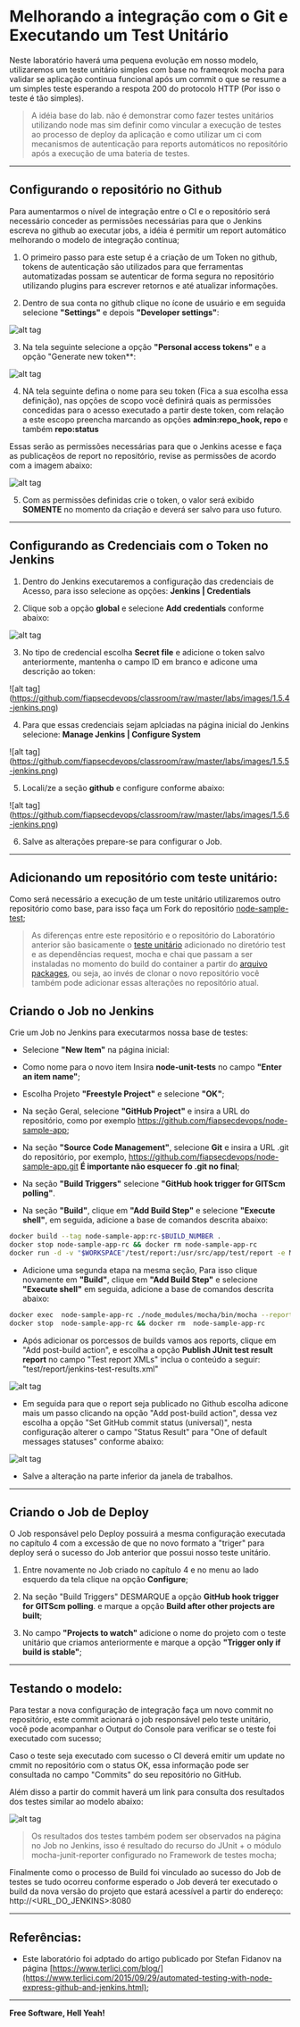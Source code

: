 # Melhorando a integração com o Git e Executando um Test Unitário

Neste laboratório haverá uma pequena evolução em nosso modelo, utilizaremos um teste unitário simples com base no frameqrok mocha para validar se aplicação continua funcional após um commit o que se resume a um simples teste esperando a respota 200 do protocolo HTTP (Por isso o teste é tão simples).

> A idéia base do lab. não é demonstrar como fazer testes unitários utilizando node mas sim definir como vincular a execução de testes ao processo de deploy da aplicação e como utilizar um ci com mecanismos de autenticação para reports automáticos no repositório após a execução de uma bateria de testes.

---

## Configurando o repositório no Github

Para aumentarmos o nível de integração entre o CI e o repositório será necessário conceder as permissões necessárias para que o Jenkins escreva no github ao executar jobs, a idéia é permitir um report automático melhorando o modelo de integração contínua;

1. O primeiro passo para este setup é a criação de um Token no github, tokens de autenticação são utilizados para que ferramentas automatizadas possam se autenticar de forma segura no repositório utilizando plugins para escrever retornos e até atualizar informações.

2. Dentro de sua conta no github clique no ícone de usuário e em seguida selecione **"Settings"** e depois **"Developer settings"**:

![alt tag](https://github.com/fiapsecdevops/classroom/raw/master/labs/images/1.5.0-jenkins.png)

3. Na tela seguinte selecione a opção **"Personal access tokens"** e a opção "Generate new token**:

![alt tag](https://github.com/fiapsecdevops/classroom/raw/master/labs/images/1.5.1-jenkins.png)


4. NA tela seguinte defina o nome para seu token (Fica a sua escolha essa definição), nas opções de scopo vocẽ definirá quais as permissões concedidas para o acesso executado a partir deste token, com relação a este escopo preencha marcando as opções **admin:repo_hook, repo** e também **repo:status** 

Essas serão as permissões necessárias para que o Jenkins acesse e faça as publicaçẽos de report no repositório, revise as permissões de acordo com a imagem abaixo:

![alt tag](https://github.com/fiapsecdevops/classroom/raw/master/labs/images/1.5.2-jenkins.png)

5. Com as permissões definidas crie o token, o valor será exibido **SOMENTE** no momento da criação e deverá ser salvo para uso futuro.

---

## Configurando as Credenciais com o Token no Jenkins

1. Dentro do Jenkins executaremos a configuração das credenciais de Acesso, para isso selecione as opções: **Jenkins | Credentials**

2. Clique sob a opção **global** e selecione **Add credentials** conforme abaixo:

![alt tag](https://github.com/fiapsecdevops/classroom/raw/master/labs/images/1.5.3-jenkins.png)

3. No tipo de credencial escolha **Secret file** e adicione o token salvo anteriormente, mantenha o campo ID em branco e adicone uma descrição ao token:

![alt tag]
(https://github.com/fiapsecdevops/classroom/raw/master/labs/images/1.5.4-jenkins.png)

4. Para que essas credenciais sejam aplciadas na página inicial do Jenkins selecione: **Manage Jenkins | Configure System**

![alt tag]
(https://github.com/fiapsecdevops/classroom/raw/master/labs/images/1.5.5-jenkins.png)

5. Locali/ze a seção **github** e configure conforme abaixo:

![alt tag]
(https://github.com/fiapsecdevops/classroom/raw/master/labs/images/1.5.6-jenkins.png)

6. Salve as alterações prepare-se para configurar o Job.

---

## Adicionando um repositório com teste unitário:

Como será necessário a execução de um teste unitário utilizaremos outro repositório como base, para isso faça um Fork do repositório [node-sample-test](https://github.com/fiapsecdevops/node-sample-test);

> As diferenças entre este repositório e o repositório do Laboratório anterior são basicamente o [teste unitário](https://raw.githubusercontent.com/fiapsecdevops/node-sample-test/master/test/test.js) adicionado no diretório test e as dependências request, mocha e chai que passam a ser instaladas no momento do build do container a partir do [arquivo packages](https://raw.githubusercontent.com/fiapsecdevops/node-sample-test/master/package.json), ou seja, ao invés de clonar o novo repositório você também pode adicionar essas alterações no repositório atual.

## Criando o Job no Jenkins

Crie um Job no Jenkins para executarmos nossa base de testes:

- Selecione **"New Item"** na página inicial:

- Como nome para o novo item Insira **node-unit-tests** no campo **"Enter an item name"**;

- Escolha Projeto **"Freestyle Project"** e selecione **"OK"**;

- Na seção Geral, selecione **"GitHub Project"** e insira a URL do repositório, como por exemplo https://github.com/fiapsecdevops/node-sample-app;

- Na seção **"Source Code Management"**, selecione **Git** e insira a URL .git do repositório, por exemplo, https://github.com/fiapsecdevops/node-sample-app.git **É importante não esquecer fo .git no final**;

- Na seção **"Build Triggers"** selecione **"GitHub hook trigger for GITScm polling"**.

- Na seção **"Build"**, clique em **"Add Build Step"** e selecione **"Execute shell"**, em seguida, adicione a base de comandos descrita abaixo:

```sh
docker build --tag node-sample-app:rc-$BUILD_NUMBER .
docker stop node-sample-app-rc && docker rm node-sample-app-rc
docker run -d -v "$WORKSPACE"/test/report:/usr/src/app/test/report -e MOCHA_FILE="./test/report/jenkins-test-results.xml" --name node-sample-app-rc node-sample-app:rc-$BUILD_NUMBER
```

- Adicione uma segunda etapa na mesma seção, Para isso clique novamente em **"Build"**, clique em **"Add Build Step"** e selecione **"Execute shell"**  em seguida, adicione a base de comandos descrita abaixo:

```sh
docker exec  node-sample-app-rc ./node_modules/mocha/bin/mocha --reporter mocha-junit-reporter
docker stop  node-sample-app-rc && docker rm  node-sample-app-rc
```

- Após adicionar os porcessos de builds vamos aos reports, clique em "Add post-build action", e escolha a opção **Publish JUnit test result report** no campo "Test report XMLs" inclua o conteúdo a seguir: "test/report/jenkins-test-results.xml"

![alt tag](https://github.com/fiapsecdevops/classroom/raw/master/labs/images/1.6.0-jenkins.png)

- Em seguida para que o report seja publicado no Github escolha adicone mais um passo clicando na opção "Add post-build action", dessa vez escolha a opção "Set GitHub commit status (universal)", nesta configuração alterer o campo "Status Result" para "One of default messages statuses" conforme abaixo:

![alt tag](https://github.com/fiapsecdevops/classroom/raw/master/labs/images/1.6.1-jenkins.png)

- Salve a alteração na parte inferior da janela de trabalhos.

---

## Criando o Job de Deploy

O Job responsável pelo Deploy possuirá a mesma configuração executada no capítulo 4 com a excessão de que no novo formato a "triger" para deploy será o sucesso do Job anterior que possui nosso teste unitário.

1. Entre novamente no Job criado no capítulo 4 e no menu ao lado esquerdo da tela clique na opção **Configure**;

2. Na seção "Build Triggers" DESMARQUE a opção **GitHub hook trigger for GITScm polling**. e marque a opção **Build after other projects are built**;

3. No campo **"Projects to watch"** adicione o nome do projeto com o teste unitário que criamos anteriormente e marque a opção **"Trigger only if build is stable"**;

---

## Testando o modelo:

Para testar a nova configuração de integração faça um novo commit no repositório, este commit acionará o job responsável pelo teste unitário, você pode acompanhar o Output do Console para verificar se o teste foi executado com sucesso;

Caso o teste seja executado com sucesso o CI deverá emitir um update no cmmit no repositório com o status OK, essa informação pode ser consultada no campo "Commits" do seu repositório no GitHub.

Além disso a partir do commit haverá um link para consulta dos resultados dos testes similar ao modelo abaixo:

![alt tag](https://github.com/fiapsecdevops/classroom/raw/master/labs/images/1.6.2-jenkins.png)

> Os resultados dos testes também podem ser observados na página no Job no Jenkins, isso é resultado do recurso do JUnit + o módulo mocha-junit-reporter configurado no Framework de testes mocha;

Finalmente como o processo de Build foi vinculado ao sucesso do Job de testes se tudo ocorreu conforme esperado o Job deverá ter executado o build da nova versão do projeto que estará acessível a partir do endereço: http://<URL_DO_JENKINS>:8080

---

## Referências:

- Este laboratório foi adptado do artigo publicado por Stefan Fidanov na página [https://www.terlici.com/blog/](https://www.terlici.com/2015/09/29/automated-testing-with-node-express-github-and-jenkins.html); 

---

**Free Software, Hell Yeah!**